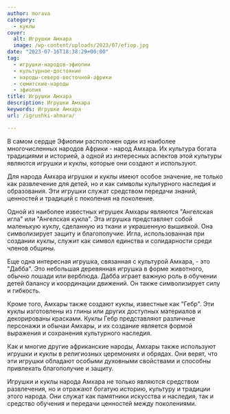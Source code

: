 ```yaml
---
author: morava
category:
  - куклы
cover:
  alt: Игрушки Амхара
  image: /wp-content/uploads/2023/07/efiop.jpg
date: "2023-07-16T18:38:29+00:00"
tag:
  - игрушки-народов-эфиопии
  - культурное-достояние
  - народы-северо-восточной-африки
  - семитские-народы
  - эфиопия
title: Игрушки Амхара
description: Игрушки Амхара
keywords: Игрушки Амхара
url: /igrushki-ahmara/

---
```

В самом сердце Эфиопии расположен один из наиболее многочисленных народов Африки \- народ Амхара. Их культура богата традициями и историей, а одной из интересных аспектов этой культуры являются игрушки и куклы, которые они создают и используют.

Для народа Амхара игрушки и куклы имеют особое значение, не только как развлечение для детей, но и как символы культурного наследия и образования. Эти игрушки служат средством передачи знаний, ценностей и традиций с поколения на поколение.

Одной из наиболее известных игрушек Амхары являются "Ангелская игла" или "Ангелская кукла". Эта игрушка представляет собой маленькую куклу, сделанную из ткани и украшенную вышивкой. Она символизирует защиту и благополучие. Игла, использованная при создании куклы, служит как символ единства и солидарности среди членов общины.

Еще одна интересная игрушка, связанная с культурой Амхара, \- это "Дабба". Это небольшая деревянная игрушка в форме животного, обычно лошади или верблюда. Дабба играет важную роль в обучении детей балансу и координации движений. Он также символизирует силу и гибкость.

Кроме того, Амхары также создают куклы, известные как "Гебр". Эти куклы изготовлены из глины или других доступных материалов и декорированы красками. Куклы Гебр представляют различные персонажи и обычаи Амхары, и их создание является формой выражения и сохранения культурного наследия.

Как и многие другие африканские народы, Амхары также используют игрушки и куклы в религиозных церемониях и обрядах. Они верят, что эти игрушки обладают особыми духовными свойствами и способны привлекать благополучие и защиту.

Игрушки и куклы народа Амхара не только являются средством развлечения, но и отражают богатую историю, культуру и традиции этого народа. Они служат как памятники искусства и наследия, так и средство обучения и передачи ценностей между поколениями.

